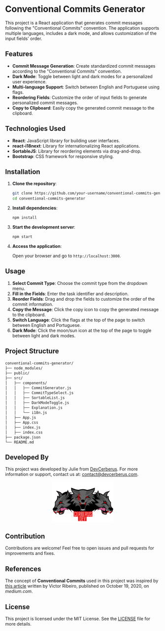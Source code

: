 # Conventional Commits Generator

This project is a React application that generates commit messages following the "Conventional Commits" convention. The application supports multiple languages, includes a dark mode, and allows customization of the input fields' order.

## Features

- **Commit Message Generation**: Create standardized commit messages according to the "Conventional Commits" convention.
- **Dark Mode**: Toggle between light and dark modes for a personalized user experience.
- **Multi-language Support**: Switch between English and Portuguese using flags.
- **Reordering Fields**: Customize the order of input fields to generate personalized commit messages.
- **Copy to Clipboard**: Easily copy the generated commit message to the clipboard.

## Technologies Used

- **React**: JavaScript library for building user interfaces.
- **react-i18next**: Library for internationalizing React applications.
- **SortableJS**: Library for reordering elements via drag-and-drop.
- **Bootstrap**: CSS framework for responsive styling.

## Installation

1. **Clone the repository**:

   ```bash
   git clone https://github.com/your-username/conventional-commits-generator.git
   cd conventional-commits-generator
   ```

2. **Install dependencies**:

   ```bash
   npm install
   ```

3. **Start the development server**:

   ```bash
   npm start
   ```

4. **Access the application**:

   Open your browser and go to `http://localhost:3000`.

## Usage

1. **Select Commit Type**: Choose the commit type from the dropdown menu.
2. **Fill in the Fields**: Enter the task identifier and description.
3. **Reorder Fields**: Drag and drop the fields to customize the order of the commit information.
4. **Copy the Message**: Click the copy icon to copy the generated message to the clipboard.
5. **Switch Language**: Click the flags at the top of the page to switch between English and Portuguese.
6. **Dark Mode**: Click the moon/sun icon at the top of the page to toggle between light and dark modes.

## Project Structure

```
conventional-commits-generator/
├── node_modules/
├── public/
├── src/
│   ├── components/
│   │   ├── CommitGenerator.js
│   │   ├── CommitTypeSelect.js
│   │   ├── SortableList.js
│   │   ├── DarkModeToggle.js
│   │   ├── Explanation.js
│   │   └── i18n.js
│   ├── App.js
│   ├── App.css
│   ├── index.js
│   ├── index.css
├── package.json
└── README.md
```

## Developed By

This project was developed by Julie from [DevCerberus](https://devcerberus.com). For more information or support, contact us at: [contact@devcerberus.com](mailto:contact@devcerberus.com).

<p align="center">
<img src="src/img/logo.png" alt="DevCerberus Logo" width="200" />
</p>

## Contribution

Contributions are welcome! Feel free to open issues and pull requests for improvements and fixes.

## References

The concept of **Conventional Commits** used in this project was inspired by [this article](https://medium.com/linkapi-solutions/conventional-commits-pattern-3778d1a1e657) written by Victor Ribeiro, published on October 19, 2020, on *medium.com*.

## License

This project is licensed under the MIT License. See the [LICENSE](LICENSE) file for more details.